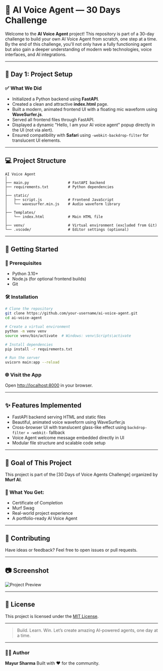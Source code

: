 # 🧠 AI Voice Agent — 30 Days Challenge

Welcome to the **AI Voice Agent** project! This repository is part of a 30-day challenge to build your own AI Voice Agent from scratch, one step at a time. By the end of this challenge, you'll not only have a fully functioning agent but also gain a deeper understanding of modern web technologies, voice interfaces, and AI integrations.

---

## 📅 Day 1: Project Setup

### ✅ What We Did

* Initialized a Python backend using **FastAPI**.
* Created a clean and attractive **index.html** page.
* Built a modern, animated frontend UI with a floating mic waveform using **WaveSurfer.js**.
* Served all frontend files through FastAPI.
* Displayed a dynamic "Hello, I am your AI voice agent" popup directly in the UI (not via alert).
* Ensured compatibility with **Safari** using `-webkit-backdrop-filter` for translucent UI elements.

---

## 💻 Project Structure

```
AI Voice Agent
│
├── main.py                  # FastAPI backend
├── requirements.txt         # Python dependencies
│
├── static/
│   ├── script.js            # Frontend JavaScript
│   └── wavesurfer.min.js    # Audio waveform library
│
├── Templates/
│   └── index.html           # Main HTML file
│
├── venv/                    # Virtual environment (excluded from Git)
└── .vscode/                 # Editor settings (optional)
```

---

## 🚀 Getting Started

### 🔧 Prerequisites

* Python 3.10+
* Node.js (for optional frontend builds)
* Git

### 🛠️ Installation

```bash
# Clone the repository
git clone https://github.com/your-username/ai-voice-agent.git
cd ai-voice-agent

# Create a virtual environment
python -m venv venv
source venv/bin/activate  # Windows: venv\Scripts\activate

# Install dependencies
pip install -r requirements.txt

# Run the server
uvicorn main:app --reload
```

### 🌐 Visit the App

Open [http://localhost:8000](http://localhost:8000) in your browser.

---

## ✨ Features Implemented

* FastAPI backend serving HTML and static files
* Beautiful, animated voice waveform using WaveSurfer.js
* Cross-browser UI with translucent glass-like effect using `backdrop-filter` + `-webkit-` fallback
* Voice Agent welcome message embedded directly in UI
* Modular file structure and scalable code setup

---

## 🎯 Goal of This Project

This project is part of the [30 Days of Voice Agents Challenge] organized by **Murf AI**.

### 🌟 What You Get:

* Certificate of Completion
* Murf Swag
* Real-world project experience
* A portfolio-ready AI Voice Agent

---

## 🤝 Contributing

Have ideas or feedback? Feel free to open issues or pull requests.

---

## 📷 Screenshot

![Project Preview](./path-to-your-screenshot.png)

---

## 📄 License

This project is licensed under the [MIT License](LICENSE).

---

> Build. Learn. Win.
> Let’s create amazing AI-powered agents, one day at a time.

---

### 🧑‍💻 Author

**Mayur Sharma**
Built with ❤️ for the community.

